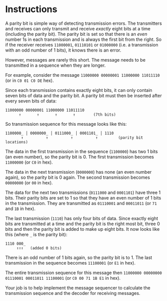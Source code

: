 # Instructions

A parity bit is simple way of detecting transmission errors.
The transmitters and receives can only transmit and receive _exactly_ eight bits at a time (including the parity bit).
The parity bit is set so that there is an _even_ number 1s in each transmission and is always the first bit from the right.
So if the receiver receives `11000001`, `01110101` or `01000000` (i.e. a transmission with an odd number of 1 bits), it knows there is an error.

However, messages are rarely this short.
The message needs to be transmitted in a sequence when they are longer.

For example, consider the message `11000000 00000001 11000000 11011110` (or in `C0 01 C0 DE` hex).

Since each transmission contains exactly eight bits, it can only contain seven bits of data and the parity bit.
A parity bit must then be inserted after every seven bits of data:

```text
11000000 00000001 11000000 11011110
      ↑       ↑       ↑       ↑        (7th bits)
```

So transmission sequence for this message looks like this:

```text
1100000_ │ 0000000_ │ 0111000_ │ 0001101_ │ 1110
       ↑          ↑          ↑          ↑         (parity bit locations)
```

The data in the first transmission in the sequence (`1100000`) has two 1 bits (an even number), so the parity bit is 0.
The first transmission becomes `11000000` (or `C0` in hex).

The data in the next transmission (`0000000`) has none (an even number again), so the parity bit is 0 again.
The second transmission becomes `00000000` (or `00` in hex).

The data for the next two transmissions (`0111000` and `0001101`) have three 1 bits.
Their parity bits are set to 1 so that they have an even number of 1 bits in the transmission.
They are transmitted as `01110001` and `00011011` (or `71` and `1B` in hex).

The last transmission (`1110`) has only four bits of data.
Since exactly eight bits are transmitted at a time and the parity bit is the right most bit, three 0 bits and then the parity bit is added to make up eight bits.
It now looks like this (where `_` is the parity bit):

```text
1110 000_
     ↑↑↑   (added 0 bits)
```

There is an odd number of 1 bits again, so the parity bit is to 1.
The last transmission in the sequence becomes `11100001` (or `E1` in hex).

The entire transmission sequence for this message then `11000000 00000000 01110001 00011011 11100001` (or `C0 00 71 1B E1` in hex).

Your job is to help implement the message sequencer to calculate the transmission sequence and the decoder for receiving messages.
